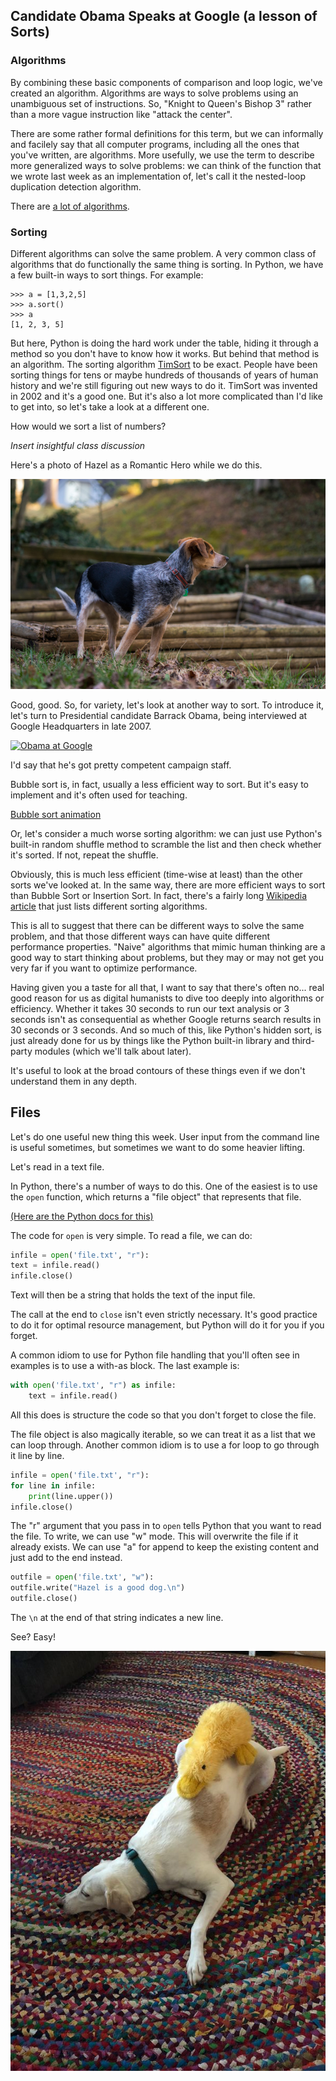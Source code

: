 ## Candidate Obama Speaks at Google (a lesson of Sorts)

### Algorithms

By combining these basic components of comparison and loop logic, we've created an algorithm. Algorithms are ways to solve problems using an unambiguous set of instructions. So, "Knight to Queen's Bishop 3" rather than a more vague instruction like "attack the center". 

There are some rather formal definitions for this term, but we can informally and facilely say that all computer programs, including all the ones that you've written, are algorithms. More usefully, we use the term to describe more generalized ways to solve problems: we can think of the function that we wrote last week as an implementation of, let's call it the nested-loop duplication detection algorithm. 

There are [a lot of algorithms](https://en.wikipedia.org/wiki/List_of_algorithms).

### Sorting

Different algorithms can solve the same problem. A very common class of algorithms that do functionally the same thing is sorting. In Python, we have a few built-in ways to sort things. For example:

```
>>> a = [1,3,2,5]
>>> a.sort()
>>> a
[1, 2, 3, 5]
```

But here, Python is doing the hard work under the table, hiding it through a method so you don't have to know how it works. But behind that method is an algorithm. The sorting algorithm [TimSort](https://en.wikipedia.org/wiki/Timsort) to be exact. People have been sorting things for tens or maybe hundreds of thousands of years of human history and we're still figuring out new ways to do it. TimSort was invented in 2002 and it's a good one. But it's also a lot more complicated than I'd like to get into, so let's take a look at a different one.

How would we sort a list of numbers?

*Insert insightful class discussion*

Here's a photo of Hazel as a Romantic Hero while we do this.

![Hazel Romantic Hero](./assets/hazel_romantic_hero.jpg)

Good, good. So, for variety, let's look at another way to sort. To introduce it, let's turn to Presidential candidate Barrack Obama, being interviewed at Google Headquarters in late 2007.

[![Obama at Google](https://img.youtube.com/vi/k4RRi_ntQc8/0.jpg)](https://www.youtube.com/watch?v=k4RRi_ntQc8)

I'd say that he's got pretty competent campaign staff.

Bubble sort is, in fact, usually a less efficient way to sort. But it's easy to implement and it's often used for teaching.

[Bubble sort animation](https://upload.wikimedia.org/wikipedia/commons/c/c8/Bubble-sort-example-300px.gif)

Or, let's consider a much worse sorting algorithm: we can just use Python's built-in random shuffle method to scramble the list and then check whether it's sorted. If not, repeat the shuffle.

Obviously, this is much less efficient (time-wise at least) than the other sorts we've looked at. In the same way, there are more efficient ways to sort than Bubble Sort or Insertion Sort. In fact, there's a fairly long [Wikipedia article](https://en.wikipedia.org/wiki/Sorting_algorithm) that just lists different sorting algorithms.

This is all to suggest that there can be different ways to solve the same problem, and that those different ways can have quite different performance properties. "Naive" algorithms that mimic human thinking are a good way to start thinking about problems, but they may or may not get you very far if you want to optimize performance.

Having given you a taste for all that, I want to say that there's often no... real good reason for us as digital humanists to dive too deeply into algorithms or efficiency. Whether it takes 30 seconds to run our text analysis or 3 seconds isn't as consequential as whether Google returns search results in 30 seconds or 3 seconds. And so much of this, like Python's hidden sort, is just already done for us by things like the Python built-in library and third-party modules (which we'll talk about later).

It's useful to look at the broad contours of these things even if we don't understand them in any depth.

## Files

Let's do one useful new thing this week. User input from the command line is useful sometimes, but sometimes we want to do some heavier lifting.

Let's read in a text file.

In Python, there's a number of ways to do this. One of the easiest is to use the `open` function, which returns a "file object" that represents that file. 

[(Here are the Python docs for this)](https://docs.python.org/3/tutorial/inputoutput.html#reading-and-writing-files)

The code for `open` is very simple. To read a file, we can do:

```python
infile = open('file.txt', "r"):
text = infile.read()
infile.close()
```

Text will then be a string that holds the text of the input file.

The call at the end to `close` isn't even strictly necessary. It's good practice to do it for optimal resource management, but Python will do it for you if you forget.

A common idiom to use for Python file handling that you'll often see in examples is to use a with-as block. The last example is:

```python
with open('file.txt', "r") as infile:
    text = infile.read()
```

All this does is structure the code so that you don't forget to close the file.

The file object is also magically iterable, so we can treat it as a list that we can loop through. Another common idiom is to use a for loop to go through it line by line.

```python
infile = open('file.txt', "r"):
for line in infile:
    print(line.upper())
infile.close()
```

The "r" argument that you pass in to `open` tells Python that you want to read the file. To write, we can use "w" mode. This will overwrite the file if it already exists. We can use "a" for append to keep the existing content and just add to the end instead.

```python
outfile = open('file.txt', "w"):
outfile.write("Hazel is a good dog.\n")
outfile.close()
```

The `\n` at the end of that string indicates a new line.

See? Easy!

![Maple Snooze](./assets/maple_snooze.JPG)
